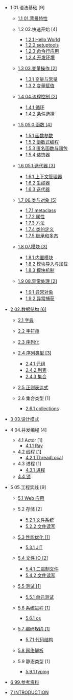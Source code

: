   - 1 01.语法基础 [9]
    - [1.1 01.背景特性](/01.语法基础/01.背景特性/README.md)
      
    - 1.2 02.快速开始 [4]
      - [1.2.1 Hello World](/01.语法基础/02.快速开始/Hello%20World.md)
      - [1.2.2 setuptools](/01.语法基础/02.快速开始/setuptools.md)
      - [1.2.3 命令行应用](/01.语法基础/02.快速开始/命令行应用.md)
      - [1.2.4 开发环境](/01.语法基础/02.快速开始/开发环境.md)
    - [1.3 03.变量操作 [2]](/01.语法基础/03.变量操作/README.md)
      - [1.3.1 变量与常量](/01.语法基础/03.变量操作/变量与常量.md)
      - [1.3.2 变量赋值](/01.语法基础/03.变量操作/变量赋值.md)
    - [1.4 04.流程控制 [2]](/01.语法基础/04.流程控制/README.md)
      - [1.4.1 循环](/01.语法基础/04.流程控制/循环.md)
      - [1.4.2 条件选择](/01.语法基础/04.流程控制/条件选择.md)
    - [1.5 05.0.函数 [4]](/01.语法基础/05.0.函数/README.md)
      - [1.5.1 函数参数](/01.语法基础/05.0.函数/函数参数.md)
      - [1.5.2 函数式编程](/01.语法基础/05.0.函数/函数式编程.md)
      - [1.5.3 匿名函数与闭包](/01.语法基础/05.0.函数/匿名函数与闭包.md)
      - [1.5.4 装饰器](/01.语法基础/05.0.函数/装饰器.md)
    - [1.6 05.1.迭代器 [3]](/01.语法基础/05.1.迭代器/README.md)
      - [1.6.1 上下文管理器](/01.语法基础/05.1.迭代器/上下文管理器.md)
      - [1.6.2 生成器](/01.语法基础/05.1.迭代器/生成器.md)
      - [1.6.3 迭代器](/01.语法基础/05.1.迭代器/迭代器.md)
    - [1.7 06.类与对象 [5]](/01.语法基础/06.类与对象/README.md)
      - [1.7.1 metaclass](/01.语法基础/06.类与对象/metaclass.md)
      - [1.7.2 属性](/01.语法基础/06.类与对象/属性.md)
      - [1.7.3 方法](/01.语法基础/06.类与对象/方法.md)
      - [1.7.4 类的定义](/01.语法基础/06.类与对象/类的定义.md)
      - [1.7.5 继承和多态](/01.语法基础/06.类与对象/继承和多态.md)
    - [1.8 07.模块 [3]](/01.语法基础/07.模块/README.md)
      - [1.8.1 内置模块](/01.语法基础/07.模块/内置模块.md)
      - [1.8.2 模块导入与加载](/01.语法基础/07.模块/模块导入与加载.md)
      - [1.8.3 模块机制](/01.语法基础/07.模块/模块机制.md)
    - [1.9 08.异常处理 [2]](/01.语法基础/08.异常处理/README.md)
      - [1.9.1 异常对象](/01.语法基础/08.异常处理/异常对象.md)
      - [1.9.2 异常捕获](/01.语法基础/08.异常处理/异常捕获.md)
  - [2 02.数据结构 [6]](/02.数据结构/README.md)
    - [2.1 字典](/02.数据结构/字典.md)
    - [2.2 字符串](/02.数据结构/字符串.md)
    - [2.3 序列化](/02.数据结构/序列化/README.md)
      
    - [2.4 序列类型 [3]](/02.数据结构/序列类型/README.md)
      - [2.4.1 元组](/02.数据结构/序列类型/元组.md)
      - [2.4.2 列表](/02.数据结构/序列类型/列表.md)
      - [2.4.3 集合](/02.数据结构/序列类型/集合.md)
    - [2.5 正则表达式](/02.数据结构/正则表达式.md)
    - 2.6 集合类型 [1]
      - [2.6.1 collections](/02.数据结构/集合类型/collections.md)
  - [3 03.设计模式](/03.设计模式/README.md)
    
  - 4 04.并发编程 [4]
    - 4.1 Actor [1]
      - [4.1.1 Ray](/04.并发编程/Actor/Ray.md)
    - [4.2 线程 [1]](/04.并发编程/线程/README.md)
      - [4.2.1 ThreadLocal](/04.并发编程/线程/ThreadLocal.md)
    - 4.3 进程 [1]
      - [4.3.1 进程](/04.并发编程/进程/进程.md)
    - [4.4 锁](/04.并发编程/锁/README.md)
      
  - 5 05.工程实践 [9]
    - [5.1 Web 应用](/05.工程实践/Web%20应用/README.md)
      
    - 5.2 存储 [2]
      - [5.2.1 文件系统](/05.工程实践/存储/文件系统.md)
      - [5.2.2 文件读写](/05.工程实践/存储/文件读写.md)
    - [5.3 性能优化 [1]](/05.工程实践/性能优化/README.md)
      - [5.3.1 JIT](/05.工程实践/性能优化/JIT.md)
    - [5.4 文件 IO [2]](/05.工程实践/文件%20IO/README.md)
      - [5.4.1 二进制文件](/05.工程实践/文件%20IO/二进制文件.md)
      - [5.4.2 文件读写](/05.工程实践/文件%20IO/文件读写.md)
    - [5.5 测试 [1]](/05.工程实践/测试/README.md)
      - [5.5.1 单元测试](/05.工程实践/测试/单元测试.md)
    - [5.6 系统进程 [1]](/05.工程实践/系统进程/README.md)
      - [5.6.1 os](/05.工程实践/系统进程/os.md)
    - [5.7 编码规约 [1]](/05.工程实践/编码规约/README.md)
      - [5.7.1 代码结构](/05.工程实践/编码规约/代码结构.md)
    - [5.8 网络解析](/05.工程实践/网络解析/README.md)
      
    - 5.9 静态类型 [1]
      - [5.9.1 typing](/05.工程实践/静态类型/typing.md)
  - [6 99.参考资料](/99.参考资料/README.md)
    
  - [7 INTRODUCTION](/INTRODUCTION.md)